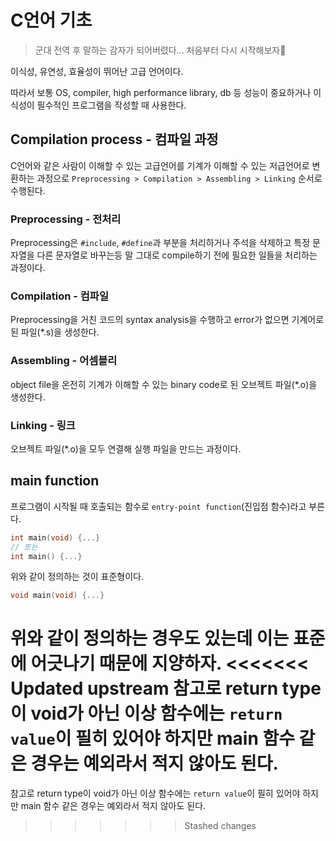 # C언어 기초

> 군대 전역 후 말하는 감자가 되어버렸다...
> 처음부터 다시 시작해보자🥲

이식성, 유연성, 효율성이 뛰어난 고급 언어이다.

따라서 보통 OS, compiler, high performance library, db 등 성능이 중요하거나 이식성이 필수적인 프로그램을 작성할 때 사용한다.

## Compilation process - 컴파일 과정

C언어와 같은 사람이 이해할 수 있는 고급언어를 기계가 이해할 수 있는 저급언어로 변환하는 과정으로 `Preprocessing > Compilation > Assembling > Linking` 순서로 수행된다.

### Preprocessing - 전처리

Preprocessing은 `#include`, `#define`과 부분을 처리하거나 주석을 삭제하고 특정 문자열을 다른 문자열로 바꾸는등 말 그대로 compile하기 전에 필요한 일들을 처리하는 과정이다.

### Compilation - 컴파일

Preprocessing을 거친 코드의 syntax analysis을 수행하고 error가 없으면 기계어로된 파일(*.s)을 생성한다.

### Assembling - 어셈블리

object file을 온전히 기계가 이해할 수 있는 binary code로 된 오브젝트 파일(*.o)을 생성한다.

### Linking - 링크

오브젝트 파일(*.o)을 모두 연결해 실행 파일을 만드는 과정이다.

## main function

프로그램이 시작될 때 호출되는 함수로 `entry-point function`(진입점 함수)라고 부른다.

``` c
int main(void) {...}
// 또는
int main() {...}
```

위와 같이 정의하는 것이 표준형이다.

``` c
void main(void) {...}
```

위와 같이 정의하는 경우도 있는데 이는 표준에 어긋나기 때문에 지양하자.
<<<<<<< Updated upstream
참고로 return type이 void가 아닌 이상 함수에는 `return value`이 필히 있어야 하지만 main 함수 같은 경우는 예외라서 적지 않아도 된다.
=======

참고로 return type이 void가 아닌 이상 함수에는 `return value`이 필히 있어야 하지만 main 함수 같은 경우는 예외라서 적지 않아도 된다.

>>>>>>> Stashed changes
